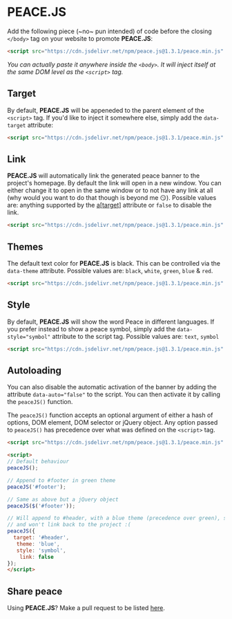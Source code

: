 # PEACE.JS

Add the following piece (~no~ pun intended) of code before the closing ```</body>``` tag on your website to promote **PEACE.JS**:

```html
<script src="https://cdn.jsdelivr.net/npm/peace.js@1.3.1/peace.min.js" async></script>
```

*You can actually paste it anywhere inside the ```<body>```. It will inject itself at the same DOM level as the ```<script>``` tag.*

## Target

By default, **PEACE.JS** will be appeneded to the parent element of the ```<script>``` tag. If you'd like to inject it somewhere else, simply add the `data-target` attribute:

```html
<script src="https://cdn.jsdelivr.net/npm/peace.js@1.3.1/peace.min.js" data-target="#footer" async></script>
```

## Link

**PEACE.JS** will automatically link the generated peace banner to the project's homepage. By default the link will open in a new window. You can either change it to open in the same window or to not have any link at all (why would you want to do that though is beyond me :smirk:). Possible values are: anything supported by the [a[target]](https://www.w3schools.com/tags/att_a_target.asp) attribute or `false` to disable the link.

```html
<script src="https://cdn.jsdelivr.net/npm/peace.js@1.3.1/peace.min.js" data-link="_self" async></script>
```

## Themes

The default text color for **PEACE.JS** is black. This can be controlled via the `data-theme` attribute. Possible values are: `black`, `white`, `green`, `blue` & `red`.

```html
<script src="https://cdn.jsdelivr.net/npm/peace.js@1.3.1/peace.min.js" data-theme="blue" async></script>
```

## Style

By default, **PEACE.JS** will show the word Peace in different languages. If you prefer instead to show a peace symbol, simply add the `data-style="symbol"` attribute to the script tag. Possible values are: `text`, `symbol`

```html
<script src="https://cdn.jsdelivr.net/npm/peace.js@1.3.1/peace.min.js" data-style="symbol" async></script>
```

## Autoloading

You can also disable the automatic activation of the banner by adding the attribute `data-auto="false"` to the script. You can then activate it by calling the ```peaceJS()``` function.

The ```peaceJS()``` function accepts an optional argument of either a hash of options, DOM element, DOM selector or jQuery object. Any option passed to ```peaceJS()``` has precedence over what was defined on the ```<script>``` tag.

```html
<script src="https://cdn.jsdelivr.net/npm/peace.js@1.3.1/peace.min.js" data-auto="false" data-theme="green" data-link="_self" async></script>

<script>
// Default behaviour
peaceJS();

// Append to #footer in green theme
peaceJS('#footer');

// Same as above but a jQuery object
peaceJS($('#footer'));

// Will append to #header, with a blue theme (precedence over green), symbol style
// and won't link back to the project :(
peaceJS({
  target: '#header',
   theme: 'blue',
   style: 'symbol',
    link: false
});
</script>
```

## Share peace

Using **PEACE.JS**? Make a pull request to be listed [here](SHARE.md).
